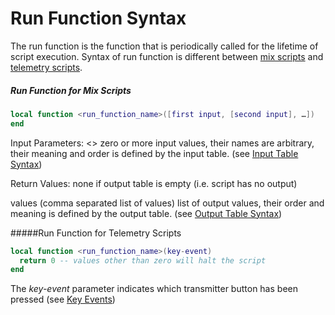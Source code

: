 # Run Function Syntax

The run function is the function that is periodically called for the lifetime of script execution. Syntax of run function is different between [mix scripts](mix.md) and [telemetry scripts](telemetry.md).

<a name="mix-script-syntax"></a>
##### Run Function for Mix Scripts
```lua
local function <run_function_name>([first input, [second input], …])
end
```

Input Parameters:
<>
zero or more input values, their names are arbitrary, their meaning and order is defined by the input table. (see [Input Table Syntax](input_table__syntax.md))

Return Values:
none
if output table is empty (i.e. script has no output)

values
(comma separated list of values) list of output values, their order and meaning is defined by the output table. (see [Output Table Syntax](output_table_syntax.md))

<a name="telemetry-script-syntax"></a>
#####Run Function for Telemetry Scripts
```lua
local function <run_function_name>(key-event)
  return 0 -- values other than zero will halt the script
end
```
The *key-event* parameter indicates which transmitter button has been pressed (see [Key Events](key_events.md))